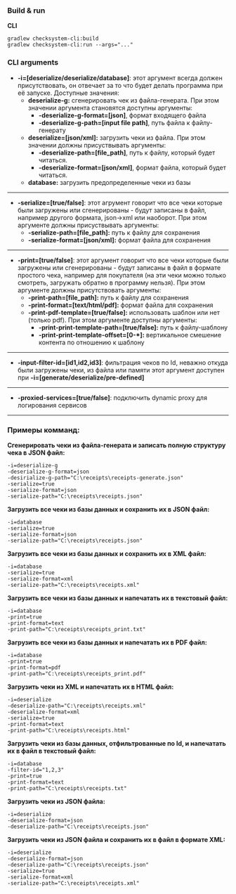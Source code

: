 ### Build & run

**CLI**

```
gradlew checksystem-cli:build
gradlew checksystem-cli:run --args="..."
```

### CLI arguments

- **-i=[deserialize/deserialize/database]**:
  этот аргумент всегда должен присутствовать, он отвечает за то что будет делать программа при её запуске. Доступные
  значения:
    - **deserialize-g:** сгенерировать чек из файла-генерата. При этом значении аргумента становятся доступны аргументы:
        - **-deserialize-g-format=[json]**, формат входящего файла
        - **-deserialize-g-path=[input file path]**, путь файла к файлу-генерату
    - **deserialize=[json/xml]:** загрузить чеки из файла. При этом значении должны присуствывать аргументы:
        - **-deserialize-path=[file_path]**, путь к файлу, который будет читаться.
        - **-deserialize-format=[json/xml]**, формат файла, который будет читаться.
    - **database:** загрузить предопределенные чеки из базы

___

- **-serialize=[true/false]**: этот агрумент говорит что все чеки которые были загружены или сгенерированы - будут
  записаны в файл, например другого формата, json->xml или наоборот. При этом аргументе должны присуствывать аргументы:
    - **-serialize-path=[file_path]:** путь к файлу для сохранения
    - **-serialize-format=[json/xml]:** формат файла для сохранения

---

- **-print=[true/false]**: этот аргумент говорит что все чеки которые были загружены или сгенерированы - будут
  записаны в файл в формате простого чека, например для покупателя (на эти чеки можно только смотреть, загружать обратно
  в программу нельзя). При этом аргументе должны присутствовать аргументы:
    - **-print-path=[file_path]:** путь к файлу для сохранения
    - **-print-format=[text/html/pdf]:** формат файла для сохранения
    - **-print-pdf-template=[true/false]:** использовать шаблон или нет (только pdf). При этом аргументе доступны
      аргументы:
        - **-print-print-template-path=[true/false]:** путь к файлу-шаблону
        - **-print-print-template-offset=[0-*]:** вертикальное смешение контента по отношению к шаблону

---

- **-input-filter-id=[id1,id2,id3]**: фильтрация чеков по Id, неважно откуда были загружены чеки, из файла или памяти
  этот аргумент доступен при **-i=[generate/deserialize/pre-defined]**

---

- **-proxied-services=[true/false]**: подключить dynamic proxy для логирования сервисов

---

### Примеры комманд:

**Сгенерировать чеки из файла-генерата и записать полную структуру чека в JSON файл:**

```
-i=deserialize-g 
-deserialize-g-format=json 
-desirialize-g-path="C:\receipts\receipts-generate.json" 
-serialize=true 
-serialize-format=json 
-serialize-path="C:\receipts\receipts.json"
```

**Загрузить все чеки из базы данных и сохранить их в JSON файл:**

```
-i=database
-serialize=true 
-serialize-format=json 
-serialize-path="C:\receipts\receipts.json"
```

**Загрузить все чеки из базы данных и сохранить их в XML файл:**

```
-i=database
-serialize=true 
-serialize-format=xml 
-serialize-path="C:\receipts\receipts.xml"
```

**Загрузить все чеки из базы данных и напечатать их в текстовый файл:**

```
-i=database
-print=true 
-print-format=text 
-print-path="C:\receipts\receipts_print.txt"
```

**Загрузить все чеки из базы данных и напечатать их в PDF файл:**

```
-i=database
-print=true 
-print-format=pdf 
-print-path="C:\receipts\receipts_print.pdf"
```

**Загрузить чеки из XML и напечатать их в HTML файл:**

```
-i=deserialize 
-deserialize-path="C:\receipts\receipts.xml" 
-deserialize-format=xml 
-serialize=true 
-print-format=text 
-print-path="C:\receipts\receipts.html"
```

**Загрузить чеки из базы данных, отфильтрованные по Id, и напечатать их в файл в текстовый файл:**

```
-i=database
-filter-id="1,2,3" 
-print=true 
-print-format=text 
-print-path="C:\receipts\receipts.txt"
```

**Загрузить чеки из JSON файла:**

```
-i=deserialize 
-deserialize-format=json
-deserialize-path="C:\receipts\receipts.json" 
```

**Загрузить чеки из JSON файла и сохранить их в файл в формате XML:**

```
-i=deserialize 
-deserialize-format=json 
-deserialize-path="C:\receipts\receipts.json" 
-serialize=true 
-serialize-format=xml 
-serialize-path="C:\receipts\receipts.xml"
```

